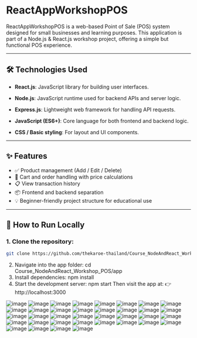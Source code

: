 # ReactAppWorkshopPOS

ReactAppWorkshopPOS is a web-based Point of Sale (POS) system designed for small businesses and learning purposes. This application is part of a Node.js & React.js workshop project, offering a simple but functional POS experience.

---

## 🛠️ Technologies Used

- **React.js**: JavaScript library for building user interfaces.
- **Node.js**: JavaScript runtime used for backend APIs and server logic.
- **Express.js**: Lightweight web framework for handling API requests.

- **JavaScript (ES6+)**: Core language for both frontend and backend logic.
- **CSS / Basic styling**: For layout and UI components.

---

## ✨ Features

- ✅ Product management (Add / Edit / Delete)
- 🛒 Cart and order handling with price calculations
- 📋 View transaction history
- 📦 Frontend and backend separation
- 💡 Beginner-friendly project structure for educational use

---

## 🚀 How to Run Locally

### 1. Clone the repository:
```bash
git clone https://github.com/thekaroe-thailand/Course_NodeAndReact_Workshop_POS.git
```
2. Navigate into the app folder: cd Course_NodeAndReact_Workshop_POS/app
3. Install dependencies: npm install
4. Start the development server: npm start
   Then visit the app at:
👉 http://localhost:3000

![image](https://github.com/user-attachments/assets/11359ef4-bb3a-4bd4-8310-5a53cfc87bb9)
![image](https://github.com/user-attachments/assets/5dd96b80-7770-4248-a0ec-f8303a51591e)
![image](https://github.com/user-attachments/assets/5573d212-4ae5-4168-b2eb-9bf352227965)
![image](https://github.com/user-attachments/assets/21a55092-f368-4503-b815-3b2a021cf106)
![image](https://github.com/user-attachments/assets/83ca3d05-1946-4219-8acb-aa402adbcbb2)
![image](https://github.com/user-attachments/assets/24fda369-f203-481c-819b-065d8502f571)
![image](https://github.com/user-attachments/assets/97bbaf20-1d1f-4729-b32e-db10d1d8a370)
![image](https://github.com/user-attachments/assets/38a1d0ac-48de-46ea-9f37-8d018a4b64e9)
![image](https://github.com/user-attachments/assets/1b320a61-c6bc-4945-a8ba-7f8378aff56d)
![image](https://github.com/user-attachments/assets/499f434a-a3b6-4c6f-a19d-bc5149b18605)
![image](https://github.com/user-attachments/assets/6b3246d5-6e2b-4bea-bdd7-08e423a21f51)
![image](https://github.com/user-attachments/assets/59e4d0bf-0fd2-47c1-8ef0-edab36457ca3)
![image](https://github.com/user-attachments/assets/6b2df139-15ef-48a2-9713-c13b7fc067bd)
![image](https://github.com/user-attachments/assets/99debfa3-8909-497c-ad2d-6adba6384837)
![image](https://github.com/user-attachments/assets/3296e71c-fef1-4ccc-98d3-d128d7e98541)
![image](https://github.com/user-attachments/assets/2a932e4f-1387-404a-b6d5-f92a4a89c113)
![image](https://github.com/user-attachments/assets/6aa211ba-3783-4011-94f7-38b4fb88326a)
![image](https://github.com/user-attachments/assets/5f58e4f7-dd05-4791-a4fd-8f32bf8c647e)
![image](https://github.com/user-attachments/assets/c9d6f5c9-2fd4-468b-9fec-59af46c3fad0)
![image](https://github.com/user-attachments/assets/d5f75b46-990e-4889-9ff0-639b0f381fd7)
![image](https://github.com/user-attachments/assets/caa937a5-fbfe-4bae-b306-89ad4d2b1668)
![image](https://github.com/user-attachments/assets/7d2c2326-9bc7-4c9a-b7b4-b6d6e415fd80)
![image](https://github.com/user-attachments/assets/a5ab568e-1483-43ee-806a-a035d482b0f2)
![image](https://github.com/user-attachments/assets/5647887b-a1c8-45fc-b288-bb863b3f8a01)
![image](https://github.com/user-attachments/assets/2559ba55-fbf2-44c2-9cee-1225cd2c3039)
![image](https://github.com/user-attachments/assets/92b74261-a7f1-4504-bc12-b5297c9bc282)
![image](https://github.com/user-attachments/assets/62c511d3-6317-4f04-af80-671ddd158042)
![image](https://github.com/user-attachments/assets/0369aa13-975a-47b2-9f96-f0fa572378f6)
![image](https://github.com/user-attachments/assets/08b9b303-88e5-4a8e-9553-07f2030b0993)
![image](https://github.com/user-attachments/assets/5e75d5e7-2bc7-4aa5-b086-66b33e34722f)
![image](https://github.com/user-attachments/assets/de0463fd-b698-45c7-9375-8f466de0df4f)
![image](https://github.com/user-attachments/assets/02b4df5e-cf5b-4469-9053-47ad61cea490)
![image](https://github.com/user-attachments/assets/c5dbf56e-6a7d-4b16-bc5e-bbf001e35951)
![image](https://github.com/user-attachments/assets/bd768704-abe1-462b-b785-2f3e3c1c656d)
![image](https://github.com/user-attachments/assets/be594e15-6892-4a98-897f-a372c1434a2c)
![image](https://github.com/user-attachments/assets/08ec45f2-9d96-4ee3-b87e-516159c02a66)

































